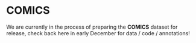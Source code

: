 # COMICS
We are currently in the process of preparing the **COMICS** dataset for release, check back here in early December for data / code / annotations!
